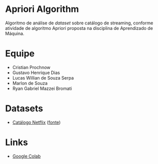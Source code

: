 # Apriori Algorithm

Algoritmo de análise de _dataset_ sobre catálogo de streaming, conforme atividade de algoritmo Apriori proposta na disciplina de Aprendizado de Máquina.

# Equipe

* Cristian Prochnow
* Gustavo Henrique Dias
* Lucas Willian de Souza Serpa
* Marlon de Souza
* Ryan Gabriel Mazzei Bromati

# Datasets

* [Catálogo Netflix](./assets/netflix_titles.csv) ([fonte](https://www.kaggle.com/datasets/shivamb/netflix-shows))

# Links

* [Google Colab](https://colab.research.google.com/drive/11rlw7y6PozgidyMOe8kZxa23hmfhNOI7?usp=sharing)